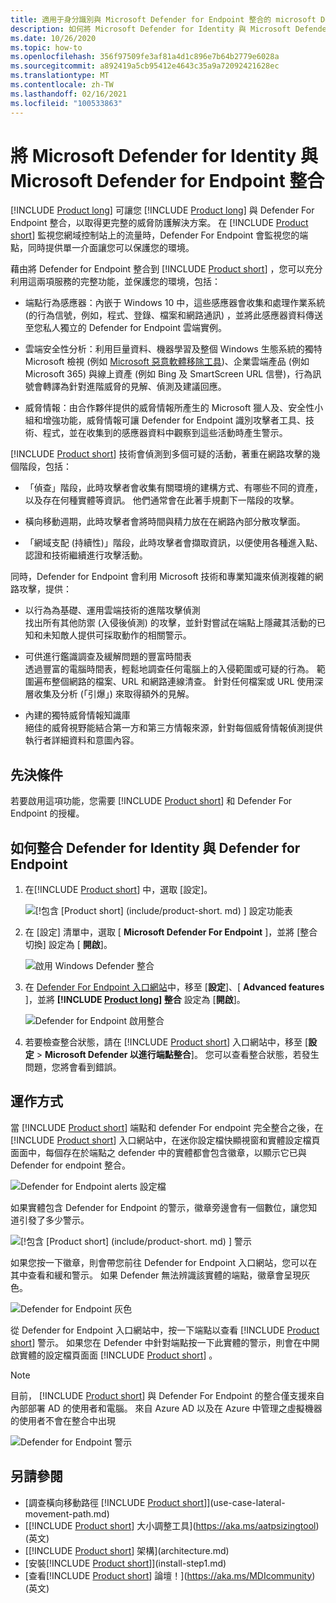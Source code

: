 ```yaml
---
title: 適用于身分識別與 Microsoft Defender for Endpoint 整合的 microsoft Defender
description: 如何將 Microsoft Defender for Identity 與 Microsoft Defender for Endpoint 整合，以取得完整的威脅偵測涵蓋範圍
ms.date: 10/26/2020
ms.topic: how-to
ms.openlocfilehash: 356f97509fe3af81a4d1c896e7b64b2779e6028a
ms.sourcegitcommit: a892419a5cb95412e4643c35a9a72092421628ec
ms.translationtype: MT
ms.contentlocale: zh-TW
ms.lasthandoff: 02/16/2021
ms.locfileid: "100533863"
---
```

# <a name="integrate-microsoft-defender-for-identity-with-microsoft-defender-for-endpoint"></a>將 Microsoft Defender for Identity 與 Microsoft Defender for Endpoint 整合

[!INCLUDE [Product long](includes/product-long.md)] 可讓您 [!INCLUDE [Product long](includes/product-long.md)] 與 Defender For Endpoint 整合，以取得更完整的威脅防護解決方案。 在 [!INCLUDE [Product short](includes/product-short.md)] 監視您網域控制站上的流量時，Defender For Endpoint 會監視您的端點，同時提供單一介面讓您可以保護您的環境。

藉由將 Defender for Endpoint 整合到 [!INCLUDE [Product short](includes/product-short.md)] ，您可以充分利用這兩項服務的完整功能，並保護您的環境，包括：

- 端點行為感應器：內嵌于 Windows 10 中，這些感應器會收集和處理作業系統 (的行為信號，例如，程式、登錄、檔案和網路通訊) ，並將此感應器資料傳送至您私人獨立的 Defender for Endpoint 雲端實例。

- 雲端安全性分析：利用巨量資料、機器學習及整個 Windows 生態系統的獨特 Microsoft 檢視 (例如 [Microsoft 惡意軟體移除工具](https://www.microsoft.com/download/malicious-software-removal-tool-details.aspx))、企業雲端產品 (例如 Microsoft 365) 與線上資產 (例如 Bing 及 SmartScreen URL 信譽)，行為訊號會轉譯為針對進階威脅的見解、偵測及建議回應。

- 威脅情報：由合作夥伴提供的威脅情報所產生的 Microsoft 獵人及、安全性小組和增強功能，威脅情報可讓 Defender for Endpoint 識別攻擊者工具、技術、程式，並在收集到的感應器資料中觀察到這些活動時產生警示。

[!INCLUDE [Product short](includes/product-short.md)] 技術會偵測到多個可疑的活動，著重在網路攻擊的幾個階段，包括：

- 「偵查」階段，此時攻擊者會收集有關環境的建構方式、有哪些不同的資產，以及存在何種實體等資訊。 他們通常會在此著手規劃下一階段的攻擊。

- 橫向移動週期，此時攻擊者會將時間與精力放在在網路內部分散攻擊面。

- 「網域支配 (持續性)」階段，此時攻擊者會擷取資訊，以便使用各種進入點、認證和技術繼續進行攻擊活動。

同時，Defender for Endpoint 會利用 Microsoft 技術和專業知識來偵測複雜的網路攻擊，提供：

- 以行為為基礎、運用雲端技術的進階攻擊偵測  
找出所有其他防禦 (入侵後偵測) 的攻擊，並針對嘗試在端點上隱藏其活動的已知和未知敵人提供可採取動作的相關警示。

- 可供進行鑑識調查及緩解問題的豐富時間表  
透過豐富的電腦時間表，輕鬆地調查任何電腦上的入侵範圍或可疑的行為。 範圍遍布整個網路的檔案、URL 和網路連線清查。 針對任何檔案或 URL 使用深層收集及分析 (「引爆」) 來取得額外的見解。

- 內建的獨特威脅情報知識庫  
絕佳的威脅視野能結合第一方和第三方情報來源，針對每個威脅情報偵測提供執行者詳細資料和意圖內容。

## <a name="prerequisites"></a>先決條件

若要啟用這項功能，您需要 [!INCLUDE [Product short](includes/product-short.md)] 和 Defender For Endpoint 的授權。

<a name="how-to-integrate-azure-atp-with-microsoft-defender-atp"></a>

## <a name="how-to-integrate-defender-for-identity-with-defender-for-endpoint"></a>如何整合 Defender for Identity 與 Defender for Endpoint

1. 在[!INCLUDE [Product short](includes/product-short.md)] 中，選取 [設定]。

    ![[!包含 [Product short] (include/product-short. md) ] 設定功能表](media/msde-configuration.png)
1. 在 [設定] 清單中，選取 [ **Microsoft Defender For Endpoint** ]，並將 [整合切換] 設定為 [ **開啟**]。

    ![啟用 Windows Defender 整合](media/msde-enable-integration.png)

1. 在 [Defender For Endpoint 入口網站](https://securitycenter.windows.com/preferences/advanced)中，移至 [**設定**]、[ **Advanced features** ]，並將 **[!INCLUDE [Product long](includes/product-long.md)] 整合** 設定為 [**開啟**]。

    ![Defender for Endpoint 啟用整合](media/msde-enable.png)

1. 若要檢查整合狀態，請在 [!INCLUDE [Product short](includes/product-short.md)] 入口網站中，移至 [**設定**  >  **Microsoft Defender 以進行端點整合**]。 您可以查看整合狀態，若發生問題，您將會看到錯誤。

## <a name="how-it-works"></a>運作方式

當 [!INCLUDE [Product short](includes/product-short.md)] 端點和 defender For endpoint 完全整合之後，在 [!INCLUDE [Product short](includes/product-short.md)] 入口網站中，在迷你設定檔快顯視窗和實體設定檔頁面面中，每個存在於端點之 defender 中的實體都會包含徽章，以顯示它已與 Defender for endpoint 整合。

 ![Defender for Endpoint alerts 設定檔](media/profile-alerts-msde.png)

如果實體包含 Defender for Endpoint 的警示，徽章旁邊會有一個數位，讓您知道引發了多少警示。

 ![[!包含 [Product short] (include/product-short. md) ] 警示](media/msde-icon-alerts.png)

如果您按一下徽章，則會帶您前往 Defender for Endpoint 入口網站，您可以在其中查看和緩和警示。 如果 Defender 無法辨識該實體的端點，徽章會呈現灰色。

 ![Defender for Endpoint 灰色](media/msde-grey.png)

從 Defender for Endpoint 入口網站中，按一下端點以查看 [!INCLUDE [Product short](includes/product-short.md)] 警示。 如果您在 Defender 中針對端點按一下此實體的警示，則會在中開啟實體的設定檔頁面面 [!INCLUDE [Product short](includes/product-short.md)] 。

 > [!NOTE]
 > 目前， [!INCLUDE [Product short](includes/product-short.md)] 與 Defender For Endpoint 的整合僅支援來自內部部署 AD 的使用者和電腦。 來自 Azure AD 以及在 Azure 中管理之虛擬機器的使用者不會在整合中出現

![Defender for Endpoint 警示](media/msde-alerts.png)

## <a name="see-also"></a>另請參閱

- [調查橫向移動路徑 [!INCLUDE [Product short](includes/product-short.md)]](use-case-lateral-movement-path.md)
- [[!INCLUDE [Product short](includes/product-short.md)] 大小調整工具](https://aka.ms/aatpsizingtool) \(英文\)
- [[!INCLUDE [Product short](includes/product-short.md)] 架構](architecture.md)
- [安裝[!INCLUDE [Product short](includes/product-short.md)]](install-step1.md)
- [查看[!INCLUDE [Product short](includes/product-short.md)] 論壇！](https://aka.ms/MDIcommunity)\(英文\)
